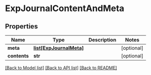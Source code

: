 # ExpJournalContentAndMeta

## Properties
Name | Type | Description | Notes
------------ | ------------- | ------------- | -------------
**meta** | [**list[ExpJournalMeta]**](ExpJournalMeta.md) |  | [optional] 
**contents** | **str** |  | [optional] 

[[Back to Model list]](../README.md#documentation-for-models) [[Back to API list]](../README.md#documentation-for-api-endpoints) [[Back to README]](../README.md)


